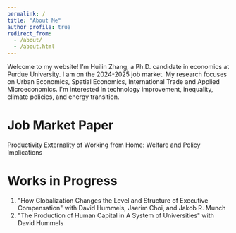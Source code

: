 ```yaml
---
permalink: /
title: "About Me"
author_profile: true
redirect_from: 
  - /about/
  - /about.html
---
```


Welcome to my website! I’m Huilin Zhang, a Ph.D. candidate in economics at Purdue University. I am on the 2024-2025 job market. My research focuses on Urban Economics, Spatial Economics, International Trade and Applied Microeconomics. I'm interested in technology improvement, inequality, climate policies, and energy transition.

Job Market Paper
======
Productivity Externality of Working from Home: Welfare and Policy Implications



Works in Progress
======
1. "How Globalization Changes the Level and Structure of Executive Compensation" with David Hummels, Jaerim Choi, and Jakob R. Munch
2. "The Production of Human Capital in A System of Universities" with David Hummels
